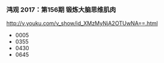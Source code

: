 ### 鸿观 2017：第156期 锻炼大脑思维肌肉
http://v.youku.com/v_show/id_XMzMyNjA2OTUwNA==.html
- 0005
- 0355
- 0430
- 0645
